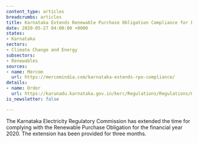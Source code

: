 ```yaml
---
content_type: articles
breadcrumbs: articles
title: Karnataka Extends Renewable Purchase Obligation Compliance for FY 2020 to August
date: 2020-05-27 04:00:00 +0000
states:
- Karnataka
sectors:
- Climate Change and Energy
subsectors:
- Renewables
sources:
- name: Mercom
  url: https://mercomindia.com/karnataka-extends-rpo-compliance/
details:
- name: Order
  url: https://karunadu.karnataka.gov.in/kerc/Regulations/Regulations/ORDER%20EXTENDING%20TIME%20FOR%20RPO%20COMPLIANCE%20FOR%20FY20.pdf
is_newsletter: false

---
```

The Karnataka Electricity Regulatory Commission has extended the time for complying with the Renewable Purchase Obligation for the financial year 2020. The extension has been provided for three months.
